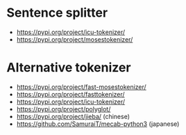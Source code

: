 # Sentence splitter

* https://pypi.org/project/icu-tokenizer/
* https://pypi.org/project/mosestokenizer/

# Alternative tokenizer

* https://pypi.org/project/fast-mosestokenizer/
* https://pypi.org/project/fasttokenizer/
* https://pypi.org/project/icu-tokenizer/
* https://pypi.org/project/polyglot/
* https://pypi.org/project/jieba/ (chinese)
* https://github.com/SamuraiT/mecab-python3 (japanese)
